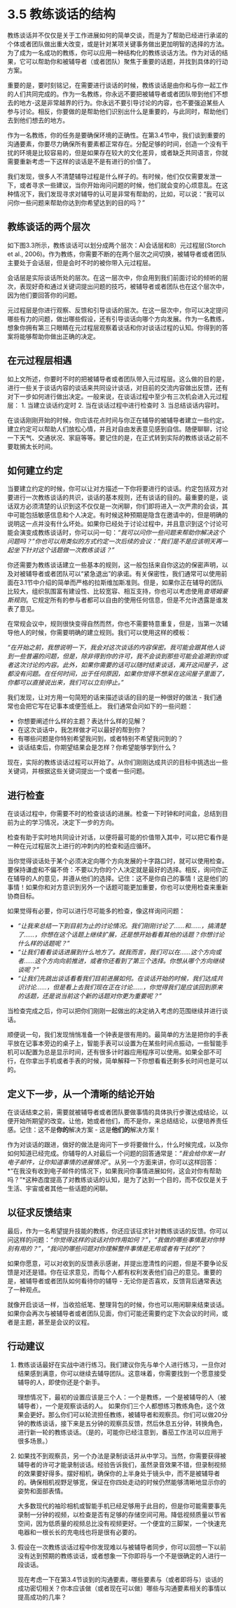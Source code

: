 # 3.5 教练谈话的结构

教练谈话并不仅仅是关于工作进展如何的简单交谈，而是为了帮助已经进行承诺的个体或者团队做出重大改变，或是针对某项关键事务做出更加明智的选择的方法。为了成为一名成功的教练，你可以应用一种结构化的教练谈话方法。作为对话的结果，它可以帮助你和被辅导者（或者团队）聚焦于重要的话题，并找到具体的行动方案。

重要的是，要时刻铭记，在需要进行谈话的时候，教练谈话是由你和与你一起工作的人们共同完成的。作为一名教练，你永远不要把被辅导者或者团队带到他们不想去的地方-这是非常越界的行为。你永远不要引导讨论的内容，也不要强迫某些人参与讨论。相反，你要做的是帮助他们识别出什么是重要的，与此同时，帮助他们去到他们想去的地方。

作为一名教练，你的任务是要确保环境的正确性。在第3.4节中，我们谈到重要的沟通要素，你要尽力确保所有要素都正常存在。分配足够的时间，创造一个没有干扰的环境是比较容易的，但是如果存在较大的文化差异，或者缺乏共同语言，你就需要重新考虑一下这样的谈话是不是有进行的价值了。

我们发现，很多人不清楚辅导过程是什么样子的。有时候，他们仅仅需要发泄一下，或者寻求一些建议，当你开始询问问题的时候，他们就会变的心烦意乱。在这种情况下，我们发现寻求对辅导的认可是非常有帮助的，比如，可以说：“我可以问你一些问题来帮助你达到你希望达到的目的吗？”

## 教练谈话的两个层次

如下图3.3所示，教练谈话可以划分成两个层次：A)会话层和B）元过程层(Storch et al., 2006)。作为教练，你需要不断的在两个层次之间切换，被辅导者或者团队主要处于会话层，但是会时不时的被你带入元过程层。

会话层是实际谈话所处的层次。在这一层次中，你会用到我们前面讨论的倾听的层次，表现好奇和通过关键词提出问题的技巧，被辅导者或者团队也在这个层次中，因为他们要回答你的问题。

元过程层是你进行观察、反馈和引导谈话的层次。在这一层次中，你可以决定提问哪些有力的问题，做出哪些假设，还有引导谈话向哪个方向发展。作为一名教练，想象你拥有第三只眼睛在元过程层观察着谈话和你对谈话过程的认知。你得到的答案将能够帮助你做出正确的决定。

## 在元过程层相遇

如上文所述，你要时不时的把被辅导者或者团队带入元过程层。这么做的目的是，进行一些关于谈话内容的谈话来共同设计谈话，对目前的交流内容做出反馈，还有对下一步如何进行做出决定。一般来说，在谈话过程中至少有三次机会进入元过程层：
    1. 当建立谈话约定时
    2. 当在谈话过程中进行检查时
    3. 当总结谈话内容时。

在谈话刚刚开始的时候，你应该花点时间与你正在辅导的被辅导者建立一些约定。建立约定可以帮助人们放松心情，并且对自由发表意见感到自信。随便聊聊，讨论一下天气、交通状况、家庭等等。要记住的是，在正式转到实际的教练谈话之前不要耽搁太长时间。

## 如何建立约定

当要建立约定的时候，你可以让对方描述一下你将要进行的谈话。约定包括双方对要进行一次教练谈话的共识，谈话的基本规则，还有谈话的目的。最重要的是，谈话双方必须清楚的认识到这不仅仅是一次闲聊，你们即将进入一次严肃的会谈，其中可能包括敏感信息和个人决定。有时候这种预期是隐含在邀请中的，但是明确的说明这一点并没有什么坏处。如果你已经处于讨论过程中，并且意识到这个讨论可能会演变成教练谈话时，你可以问一句：*“我可以问你一些问题来帮助你解决这个问题吗？”*你也可以用类似的方式约定一次后续的会议：*“我们是不是应该明天再一起坐下针对这个话题做一次教练谈话？”*

你还需要为教练谈话建立一些基本的规则，这一般包括来自你这边的保密声明，以及对被辅导者或者团队可以“紧急退出”的承诺。有关保密性，我们通常可以使用前面在3.1节中介绍的简单而严格的拉斯维加斯准则。但是，如果你正在辅导的团队比较大，组织氛围富有建设性、比较宽容、相互支持，你也可以考虑使用*查塔姆豪斯规则*。它规定所有的参与者都可以自由的使用任何信息，但是不允许透露是谁发表了意见。

在常规会议中，规则很快变得自然而然，你也不需要特意重复，但是，当第一次辅导他人的时候，你需要明确的建立规则。我们可以使用这样的模板：

*“在开始之前，我想说明一下，我会对这次谈话的内容保密。我可能会跟其他人谈到一些普遍的问题，但是，除非得到你的许可，我不会谈到那些可能会追溯到你或者这次讨论的内容。此外，如果你需要的话可以随时结束谈话，离开这间屋子，这都没有问题。在任何时间，出于任何原因，如果你觉得不想呆在这间屋子里面了，你都可以直接说出来，我们可以立刻停止。”*

我们发现，让对方用一句简短的话来描述谈话的目的是一种很好的做法 - 我们通常也会把它写在记事本或便签纸上。 我们通常会问如下的一些问题：
+ 你想要阐述什么样的主题？表达什么样的见解？
+ 在这次谈话中，我怎样做才可以最好的帮到你？
+ 有哪些问题是你特别希望我问到，或者特别不希望我问到的？
+ 谈话结束后，你期望结果会是怎样？你希望能够学到什么？

现在，实际的教练谈话过程可以开始了。从你们刚刚达成共识的目标中挑选出一些关键词，并根据这些关键词提出一个或者一些问题。

## 进行检查

在谈话过程中，你需要不时的检查谈话的进展。检查一下时钟和时间盒，总结到目前为止的学习情况，决定下一步的方向。

检查有助于实时地共同设计对话，以便将最可能的价值带入其中，可以把它看作是一种在元过程层次上进行的冲刺内的检查和适应循环。

当你觉得谈话处于某个必须决定向哪个方向发展的十字路口时，就可以使用检查。要保持谦虚和不偏不倚：不要以为你的个人决定就是最好的选择。相反，询问你正在辅导的人的意见，并遵从他们的选择。记住：这不是你自己的事情！这是他们的事情！如果你和对方意识到另外一个话题可能更加重要，你也可以使用检查来重新协商目标。

如果觉得有必要，你可以进行尽可能多的检查，像这样询问问题：
+ *“让我来总结一下到目前为止的讨论情况。我们刚刚讨论了……和……，搞清楚了……，你想在这个话题上继续扩展，还是想开始看看其他的话题？你想讨论什么样的话题呢？”*
+ *“让我们看看谈话进展到什么地方了。就我而言，我们可以在……这个方向或者……这个方向向前推进，或者你还看到了第三个选择。你想从哪个方向继续谈呢？”*
+ *“让我们先跳出谈话看看我们目前进展如何。在谈话开始的时候，我们达成共识讨论……，但是看上去我们现在正在讨论……，你觉得我们是应该回到原来的话题，还是说当前这个新的话题对你更为重要呢？”*

当检查完成之后，你可以把你们刚刚一起做出的决定纳入考虑的范围继续并进行谈话。

顺便说一句，我们发现悄悄准备一个钟表是很有用的。最简单的方法是把你的手表平放在记事本旁边的桌子上，智能手表可以设置为在某些时间点振动，一些智能手机可以配置为总是显示时间，还有很多计时器应用程序可以使用。如果全部不可行，在你拿出手机或者手表的时候，简单解释一下你想看看还剩多长时间也是可以的。

## 定义下一步，从一个清晰的结论开始

在谈话结束之前，需要就被辅导者或者团队要做事情的具体执行步骤达成结论，以便开始所期望的改变。让他，她或者他们，而不是你，来总结结论，以便培养责任感。记住：这不是**你的**解决方案 - 这是**他们的**解决方案！

作为对谈话的跟进，做好的做法是询问下一步将要做什么，什么时候完成，以及你如何知道已经完成。你辅导的人对最后一个问题的回答通常是：*“我会给你发一封电子邮件，让你知道事情的进展情况”*。从另一个方面来讲，你可以这样回答：*“在我没有收到电子邮件的情况下，如果我问你事情进展如何，这会对你有帮助吗？”*这种态度提高了对教练谈话的认知，是为了达到一个目的，而不仅仅是关于生活、宇宙或者其他一些话题的闲聊。

## 以征求反馈结束

最后，作为一名希望提升技能的教练，你还应该征求针对教练谈话的反馈。你可以问这样的问题：*“你觉得这样的谈话对你作用如何？”*，*“我做的哪些事情是对你特别有用的？”*，*“我问的哪些问题对你理解整件事情是无用或者有干扰的”*？

如果你愿意，可以对收到的反馈表示感谢，并提出澄清性的问题，但是不要争论反馈是对还是错。你在征求意见，而每个人都有权利发表他们自己的意见。重要的是，被辅导者或者团队如何看待你的辅导 - 无论你是否喜欢，反馈背后通常表达了一种观点。

就像开启谈话一样，当收拾纸笔、整理背包的时候，你也可以用闲聊来结束谈话。如果你会再次与被辅导者或者团队见面，你们可能还需要约定下次会议的时间，或者是主题，甚至是会议的议程。

## 行动建议

1. 教练谈话最好在实战中进行练习。我们建议你先与单个人进行练习，一旦你对结果感到满意，你可以继续去辅导团队。这意味着，你需要找到一个愿意接受辅导的人，即使你还是个新手。

    理想情况下，最初的设置应该是三个人：一个是教练，一个是被辅导的人（被辅导者），一个是观察谈话的人。 如果你们三个人都想练习教练角色，这个效果会更好。那么你们可以轮流担任教练，被辅导者和观察员。你们可以做20分钟的教练谈话，接下来是五分钟的观察员反馈，然后休息五分钟，转换角色，进行新一轮的教练谈话。（是的，可能你已经注意到，番茄工作法可以应用于很多场景。）

2. 如果找不到观察员，另一个办法是录制谈话并从中学习。当然，你需要获得被辅导者的许可才能录制谈话。经验告诉我们，虽然录音效果不错，但录制视频的效果要好得多。摆好相机，确保你的上半身处于镜头中，而不是被辅导者的。确保相机视野足够宽，保证在你四处走动的时候仍然能够清晰地显示你的姿势和面部表情。

    大多数现代的袖珍相机或智能手机已经足够用于此目的，但是你可能需要事先录制一分钟的视频，以检查是否有足够的存储空间可用。降低视频质量以节省空间，因为低质量的视频总比没有视频更好。一个便宜的三脚架，一个快速充电器和一根长长的充电线也将是很有必要的。

3. 假设在一次教练谈话过程中你发现难以与被辅导者同步，你可以回想一下以前没有达到预期的教练谈话，或者想象一下你即将与一个不是很确定的人进行一段谈话。

    现在考虑一下在第3.4节谈到的沟通要素，哪些要素与（或者即将与）谈话的成功密切相关？你本应该做（或者现在可以做）哪些与沟通要素相关的事情以提高成功的几率？
